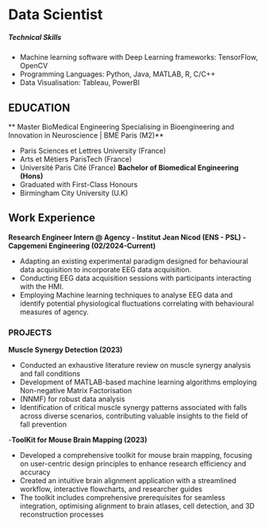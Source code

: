 # Data Scientist

##### Technical Skills
- Machine learning software with Deep Learning frameworks: TensorFlow, OpenCV
- Programming Languages: Python, Java, MATLAB, R, C/C++
- Data Visualisation: Tableau, PowerBI

## EDUCATION
** Master BioMedical Engineering Specialising in Bioengineering and Innovation in Neuroscience | BME Paris (M2)**
  - Paris Sciences et Lettres University (France)
  - Arts et Métiers ParisTech (France)
  - Université Paris Cité (France)
**Bachelor of Biomedical Engineering (Hons)**
  - Graduated with First-Class Honours
  - Birmingham City University (U.K)

## Work Experience
**Research Engineer Intern @ Agency - Institut Jean Nicod (ENS - PSL) - Capgemeni Engineering (02/2024-Current)**
- Adapting an existing experimental paradigm designed for behavioural data acquisition to incorporate EEG data acquisition.
- Conducting EEG data acquisition sessions with participants interacting with the HMI.
- Employing Machine learning techniques to analyse EEG data and identify potential physiological fluctuations correlating with behavioural measures of agency.


### PROJECTS
**Muscle Synergy Detection (2023)**
- Conducted an exhaustive literature review on muscle synergy analysis and fall conditions
- Development of MATLAB-based machine learning algorithms employing Non-negative Matrix Factorisation
- (NNMF) for robust data analysis
- Identification of critical muscle synergy patterns associated with falls across diverse scenarios, contributing valuable insights to the field of fall prevention

-**ToolKit for Mouse Brain Mapping (2023)**
- Developed a comprehensive toolkit for mouse brain mapping, focusing on user-centric design principles to enhance research efficiency and accuracy
- Created an intuitive brain alignment application with a streamlined workflow, interactive flowcharts, and researcher guides
- The toolkit includes comprehensive prerequisites for seamless integration, optimising alignment to brain atlases, cell detection, and 3D reconstruction processes
